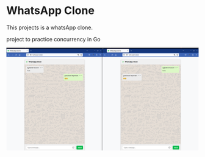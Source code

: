 # WhatsApp Clone

This projects is a whatsApp clone.

project to practice concurrency in Go

![WhatsApp Clone](docs/screenshot.png)


